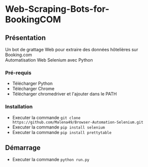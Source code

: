 # Web-Scraping-Bots-for-BookingCOM

## Présentation

Un bot de grattage Web pour extraire des données hôtelières sur Booking.com <br>
Automatisation Web Selenium avec Python

### Pré-requis

- Télécharger Python
- Télécharger Chrome
- Télécharger chromedriver et l'ajouter dans le PATH

### Installation

- Executer la commande ``git clone https://github.com/Malena49/Browser-Automation-Selenium.git``
- Executer la commande ``pip install selenium``
- Executer la commande ``pip install prettytable``

## Démarrage

- Executer la commande ``python run.py``

